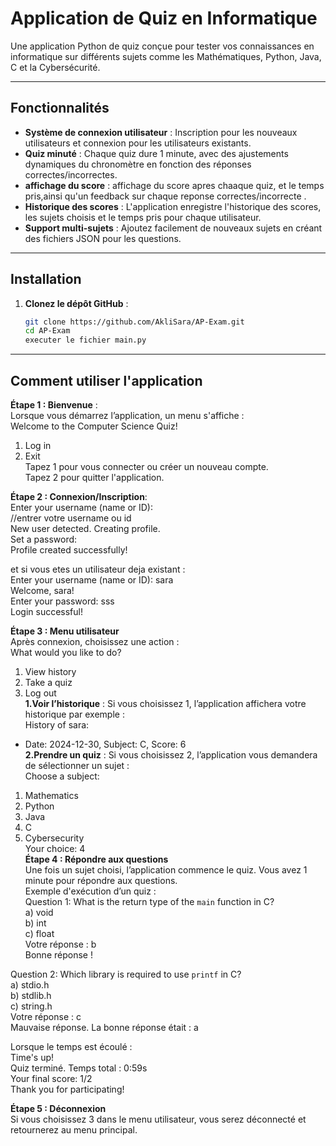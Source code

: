# Application de Quiz en Informatique

Une application Python de quiz conçue pour tester vos connaissances en informatique sur différents sujets comme les Mathématiques, Python, Java, C et la Cybersécurité.

---

## Fonctionnalités

- **Système de connexion utilisateur** : Inscription pour les nouveaux utilisateurs et connexion pour les utilisateurs existants.
- **Quiz minuté** : Chaque quiz dure 1 minute, avec des ajustements dynamiques du chronomètre en fonction des réponses correctes/incorrectes.
- **affichage du score** : affichage du score apres chaaque quiz, et le temps pris,ainsi qu'un feedback sur chaque reponse correctes/incorrecte .
- **Historique des scores** : L'application enregistre l'historique des scores, les sujets choisis et le temps pris pour chaque utilisateur.
- **Support multi-sujets** : Ajoutez facilement de nouveaux sujets en créant des fichiers JSON pour les questions.

---

## Installation

1. **Clonez le dépôt GitHub** :
   ```bash
   git clone https://github.com/AkliSara/AP-Exam.git
   cd AP-Exam
   executer le fichier main.py

---
## Comment utiliser l'application 
**Étape 1 : Bienvenue** :  
Lorsque vous démarrez l’application, un menu s'affiche :  
Welcome to the Computer Science Quiz!  
1. Log in  
2. Exit  
Tapez 1 pour vous connecter ou créer un nouveau compte.  
Tapez 2 pour quitter l'application.  

**Étape 2 : Connexion/Inscription**:  
Enter your username (name or ID):   
//entrer votre username ou id  
New user detected. Creating profile.  
Set a password:   
Profile created successfully!  

et si vous etes un utilisateur deja existant :  
Enter your username (name or ID): sara  
Welcome, sara!  
Enter your password: sss  
Login successful!  

**Étape 3 : Menu utilisateur**  
Après connexion, choisissez une action :  
What would you like to do?  
1. View history  
2. Take a quiz  
3. Log out  
**1.Voir l’historique** : Si vous choisissez 1, l’application affichera votre historique par exemple :  
History of sara:  
- Date: 2024-12-30, Subject: C, Score: 6  
**2.Prendre un quiz** : Si vous choisissez 2, l’application vous demandera de sélectionner un sujet :  
  Choose a subject:  
1. Mathematics  
2. Python  
3. Java  
4. C  
5. Cybersecurity  
Your choice: 4  
**Étape 4 : Répondre aux questions**  
Une fois un sujet choisi, l’application commence le quiz. Vous avez 1 minute pour répondre aux questions.  
Exemple d'exécution d’un quiz :  
Question 1: What is the return type of the `main` function in C?  
a) void  
b) int  
c) float  
Votre réponse : b  
Bonne réponse !  

Question 2: Which library is required to use `printf` in C?  
a) stdio.h  
b) stdlib.h  
c) string.h  
Votre réponse : c  
Mauvaise réponse. La bonne réponse était : a  


Lorsque le temps est écoulé :  
Time's up!  
Quiz terminé. Temps total : 0:59s  
Your final score: 1/2  
Thank you for participating!  

**Étape 5 : Déconnexion**  
Si vous choisissez 3 dans le menu utilisateur, vous serez déconnecté et retournerez au menu principal.  













